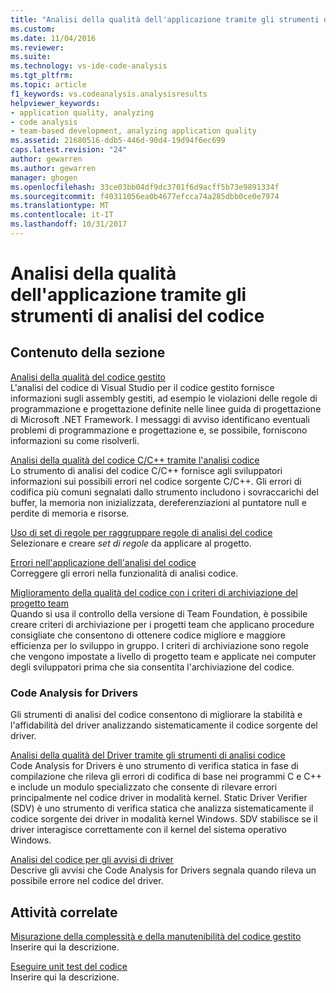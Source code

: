 ```yaml
---
title: "Analisi della qualità dell'applicazione tramite gli strumenti di analisi codice | Documenti Microsoft"
ms.custom: 
ms.date: 11/04/2016
ms.reviewer: 
ms.suite: 
ms.technology: vs-ide-code-analysis
ms.tgt_pltfrm: 
ms.topic: article
f1_keywords: vs.codeanalysis.analysisresults
helpviewer_keywords:
- application quality, analyzing
- code analysis
- team-based development, analyzing application quality
ms.assetid: 21680516-ddb5-446d-90d4-19d94f6ec699
caps.latest.revision: "24"
author: gewarren
ms.author: gewarren
manager: ghogen
ms.openlocfilehash: 33ce03bb04df9dc3701f6d9acff5b73e9891334f
ms.sourcegitcommit: f40311056ea0b4677efcca74a285dbb0ce0e7974
ms.translationtype: MT
ms.contentlocale: it-IT
ms.lasthandoff: 10/31/2017
---
```

# <a name="analyzing-application-quality-by-using-code-analysis-tools"></a>Analisi della qualità dell'applicazione tramite gli strumenti di analisi del codice
## <a name="in-this-section"></a>Contenuto della sezione  
 [Analisi della qualità del codice gestito](../code-quality/analyzing-managed-code-quality-by-using-code-analysis.md)  
 L'analisi del codice di Visual Studio per il codice gestito fornisce informazioni sugli assembly gestiti, ad esempio le violazioni delle regole di programmazione e progettazione definite nelle linee guida di progettazione di Microsoft .NET Framework. I messaggi di avviso identificano eventuali problemi di programmazione e progettazione e, se possibile, forniscono informazioni su come risolverli.  
  
 [Analisi della qualità del codice C/C++ tramite l'analisi codice](../code-quality/analyzing-c-cpp-code-quality-by-using-code-analysis.md)  
 Lo strumento di analisi del codice C/C++ fornisce agli sviluppatori informazioni sui possibili errori nel codice sorgente C/C++. Gli errori di codifica più comuni segnalati dallo strumento includono i sovraccarichi del buffer, la memoria non inizializzata, dereferenziazioni al puntatore null e perdite di memoria e risorse.  
  
 [Uso di set di regole per raggruppare regole di analisi del codice](../code-quality/using-rule-sets-to-group-code-analysis-rules.md)  
 Selezionare e creare *set di regole* da applicare al progetto.  
  
 [Errori nell'applicazione dell'analisi del codice](../code-quality/code-analysis-application-errors.md)  
 Correggere gli errori nella funzionalità di analisi codice.  
  
 [Miglioramento della qualità del codice con i criteri di archiviazione del progetto team](../code-quality/enhancing-code-quality-with-team-project-check-in-policies.md)  
 Quando si usa il controllo della versione di Team Foundation, è possibile creare criteri di archiviazione per i progetti team che applicano procedure consigliate che consentono di ottenere codice migliore e maggiore efficienza per lo sviluppo in gruppo. I criteri di archiviazione sono regole che vengono impostate a livello di progetto team e applicate nei computer degli sviluppatori prima che sia consentita l'archiviazione del codice.  
  
### <a name="code-analysis-for-drivers"></a>Code Analysis for Drivers  
 Gli strumenti di analisi del codice consentono di migliorare la stabilità e l'affidabilità del driver analizzando sistematicamente il codice sorgente del driver.  
  
 [Analisi della qualità del Driver tramite gli strumenti di analisi codice](http://go.microsoft.com/fwlink/?LinkId=227618)  
 Code Analysis for Drivers è uno strumento di verifica statica in fase di compilazione che rileva gli errori di codifica di base nei programmi C e C++ e include un modulo specializzato che consente di rilevare errori principalmente nel codice driver in modalità kernel. Static Driver Verifier (SDV) è uno strumento di verifica statica che analizza sistematicamente il codice sorgente dei driver in modalità kernel Windows. SDV stabilisce se il driver interagisce correttamente con il kernel del sistema operativo Windows.  
  
 [Analisi del codice per gli avvisi di driver](http://go.microsoft.com/fwlink/?LinkId=225920)  
 Descrive gli avvisi che Code Analysis for Drivers segnala quando rileva un possibile errore nel codice del driver.  
  
## <a name="related-tasks"></a>Attività correlate  
 [Misurazione della complessità e della manutenibilità del codice gestito](../code-quality/measuring-complexity-and-maintainability-of-managed-code.md)  
 Inserire qui la descrizione.  
  
 [Eseguire unit test del codice](../test/unit-test-your-code.md)  
 Inserire qui la descrizione.

